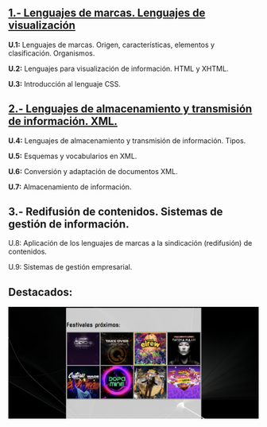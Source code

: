 ## [1.- Lenguajes de marcas. Lenguajes de visualización](Primer%20trimestre)

**U.1:**  Lenguajes de marcas. Origen, características, elementos y clasificación. Organismos.

**U.2:** Lenguajes para visualización de información. HTML
y XHTML.

**U.3:** Introducción al lenguaje CSS.

## [2.- Lenguajes de almacenamiento y transmisión de información. XML.](Segundo%20trimestre)

**U.4:** Lenguajes de almacenamiento y transmisión de información. Tipos.

**U.5:** Esquemas y vocabularios en XML.

**U.6:**  Conversión y adaptación de documentos XML.

**U.7:** Almacenamiento de información.


## 3.- Redifusión de contenidos. Sistemas de gestión de información.

U.8: Aplicación de los lenguajes de marcas a la sindicación (redifusión) de contenidos.

U.9: Sistemas de gestión empresarial.

## Destacados:

[![Captura de pantalla ejercicio 1 hoja de ejercicios 3](/1DAM/Lenguaje%20de%20marcas%20(web)/Segundo%20trimestre/Ejercicios_Hoja_3/ejercicio_01/imagenes_ejercicio1/ejer1.png)](https://jotaaloud.github.io/Desarrollo_aplicaciones_multiplataforma/1DAM/Lenguaje%20de%20marcas%20(web)/Segundo%20trimestre/Ejercicios_Hoja_3/ejercicio_01/ejercicio_01.html)